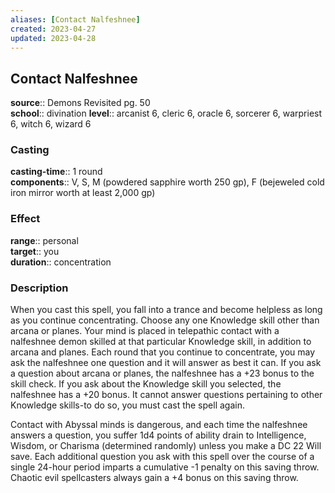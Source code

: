 ```yaml
---
aliases: [Contact Nalfeshnee]
created: 2023-04-27
updated: 2023-04-28
---
```


## Contact Nalfeshnee

**source**:: Demons Revisited pg. 50  
**school**:: divination
**level**:: arcanist 6, cleric 6, oracle 6, sorcerer 6, warpriest 6, witch 6, wizard 6

### Casting

**casting-time**:: 1 round  
**components**:: V, S, M (powdered sapphire worth 250 gp), F (bejeweled cold iron mirror worth at least 2,000 gp)

### Effect

**range**:: personal  
**target**:: you  
**duration**:: concentration

### Description

When you cast this spell, you fall into a trance and become helpless as long as you continue concentrating. Choose any one Knowledge skill other than arcana or planes. Your mind is placed in telepathic contact with a nalfeshnee demon skilled at that particular Knowledge skill, in addition to arcana and planes. Each round that you continue to concentrate, you may ask the nalfeshnee one question and it will answer as best it can. If you ask a question about arcana or planes, the nalfeshnee has a +23 bonus to the skill check. If you ask about the Knowledge skill you selected, the nalfeshnee has a +20 bonus. It cannot answer questions pertaining to other Knowledge skills-to do so, you must cast the spell again.  
  
Contact with Abyssal minds is dangerous, and each time the nalfeshnee answers a question, you suffer 1d4 points of ability drain to Intelligence, Wisdom, or Charisma (determined randomly) unless you make a DC 22 Will save. Each additional question you ask with this spell over the course of a single 24-hour period imparts a cumulative -1 penalty on this saving throw. Chaotic evil spellcasters always gain a +4 bonus on this saving throw.
